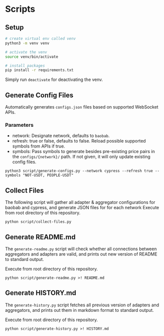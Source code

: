 # Scripts

## Setup

```bash
# create virtual env called venv
python3 -m venv venv

# activate the venv
source venv/bin/activate

# install packages
pip install -r requirements.txt
```

Simply run `deactivate` for deactivating the venv.

## Generate Config Files

Automatically generates `configs.json` files based on supported WebSocket APIs.

### Parameters

- network: Designate network, defaults to `baobab`.
- refresh: true or false, defaults to false. Reload possible supported symbols from APIs if true.
- symbols: Pass symbols to generate besides pre-existing price pairs in the `configs/{network}/` path. If not given, it will only update existing config files.

```
python3 script/generate-configs.py --network cypress --refresh true --symbols "NOT-USDT, PEOPLE-USDT"
```

## Collect Files

The following script will gather all adapter & aggregator configurations for baobab and cypress, and generate JSON files for for each network
Execute from root directory of this repository.

```
python script/collect-files.py
```

## Generate README.md

The `generate-readme.py` script will check whether all connections between aggregators and adapters are valid, and prints out new version of README to standard output.

Execute from root directory of this repository.

```
python script/generate-readme.py >! README.md
```

## Generate HISTORY.md

The `generate-history.py` script fetches all previous version of adapters and aggregators, and prints out them in markdown format to standard output.

Execute from root directory of this repository.

```
python script/generate-history.py >! HISTORY.md
```
